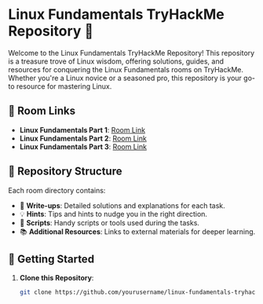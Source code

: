 # Linux Fundamentals TryHackMe Repository 🐧

Welcome to the Linux Fundamentals TryHackMe Repository! This repository is a treasure trove of Linux wisdom, offering solutions, guides, and resources for conquering the Linux Fundamentals rooms on TryHackMe. Whether you're a Linux novice or a seasoned pro, this repository is your go-to resource for mastering Linux.


## 🚀 Room Links

- **Linux Fundamentals Part 1**: [Room Link](https://tryhackme.com/room/linuxfundamentalspart1)
- **Linux Fundamentals Part 2**: [Room Link](https://tryhackme.com/room/linuxfundamentalspart2)
- **Linux Fundamentals Part 3**: [Room Link](https://tryhackme.com/room/linuxfundamentalspart3)

## 📂 Repository Structure

Each room directory contains:

- 📝 **Write-ups**: Detailed solutions and explanations for each task.
- 💡 **Hints**: Tips and hints to nudge you in the right direction.
- 🧰 **Scripts**: Handy scripts or tools used during the tasks.
- 📚 **Additional Resources**: Links to external materials for deeper learning.

## 🚀 Getting Started

1. **Clone this Repository**:

   ```bash
   git clone https://github.com/yourusername/linux-fundamentals-tryhackme.git

